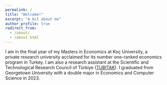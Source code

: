 ```yaml
---
permalink: /
title: "Welcome!"
excerpt: "A bit about me"
author_profile: true
redirect_from: 
  - /about/
  - /about.html
---
```


I am in the final year of my Masters in Economics at Koç University, a private research university acclaimed for its number one-ranked economics program in Turkey. I am also a research assistant at the Scientific and Technological Research Council of Türkiye ([TUBITAK]). I graduated from Georgetown University with a double major in Economics and Computer Science in 2023. 

[TUBITAK]: https://tubitak.gov.tr/en

